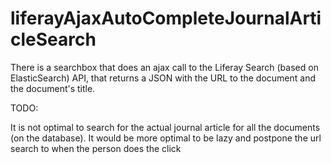 # liferayAjaxAutoCompleteJournalArticleSearch

There is a searchbox that does an ajax call to the Liferay Search (based on ElasticSearch) API, that returns a JSON with 
the URL to the document and the document's title.

TODO:

It is not optimal to search for the actual journal article for all the documents (on the database).
It would be more optimal to be lazy and postpone the url search to when the person does the click
